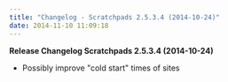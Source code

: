```yaml
---
title: "Changelog - Scratchpads 2.5.3.4 (2014-10-24)"
date: 2014-11-10 11:09:18
---
```


<strong>Release Changelog
Scratchpads 2.5.3.4 (2014-10-24)</strong>

- Possibly improve "cold start" times of sites
